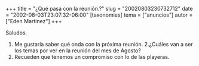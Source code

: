 +++
title = "¿Qué pasa con la reunión.?"
slug = "20020803230732712"
date = "2002-08-03T23:07:32-06:00"
[taxonomies]
tema = ["anuncios"]
autor = ["Eden Martinez"]
+++

Saludos.

1. Me gustaría saber qué onda con la próxima reunión. 2.¿Cuáles van a
    ser los temas por ver en la reunión del mes de Agosto?
2. Recueden que tenemos un compromiso con lo de las playeras.
